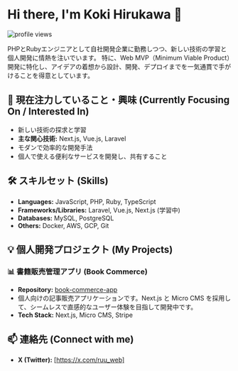 # Hi there, I'm Koki Hirukawa 👋

<p align="left"> <img src="https://komarev.com/ghpvc/?username=ruu2023&label=Profile%20views&color=0e75b6&style=flat" alt="profile views" /> </p>

PHPとRubyエンジニアとして自社開発企業に勤務しつつ、新しい技術の学習と個人開発に情熱を注いでいます。
特に、Web MVP（Minimum Viable Product）開発に特化し、アイデアの着想から設計、開発、デプロイまでを一気通貫で手がけることを得意としています。

## 🚀 現在注力していること・興味 (Currently Focusing On / Interested In)

-   新しい技術の探求と学習
-   **主な関心技術:** Next.js, Vue.js, Laravel
-   モダンで効率的な開発手法
-   個人で使える便利なサービスを開発し、共有すること

## 🛠️ スキルセット (Skills)

-   **Languages:** JavaScript, PHP, Ruby, TypeScript
-   **Frameworks/Libraries:** Laravel, Vue.js, Next.js (学習中)
-   **Databases:** MySQL, PostgreSQL
-   **Others:** Docker, AWS, GCP, Git

## 💡 個人開発プロジェクト (My Projects)

### 📊 書籍販売管理アプリ (Book Commerce)
-   **Repository:** [book-commerce-app](https://github.com/ruu2023/book-commerce-app)
-   個人向けの記事販売アプリケーションです。Next.js と Micro CMS を採用して、シームレスで直感的なユーザー体験を目指して開発中です。
-   **Tech Stack:** Next.js, Micro CMS, Stripe

## 📫 連絡先 (Connect with me)

-   **X (Twitter):** [https://x.com/ruu_web]
